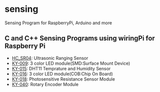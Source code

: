 # sensing

Sensing Program for RaspberryPi, Arduino and more

## C and C++ Sensing Programs using wiringPi for Raspberry Pi

- [HC_SR04](../../tree/master/src/HC-SR04): Ultrasonic Ranging Sensor
- [KY-009](../../tree/master/src/KY-009_KY-016): 3 color LED module(SMD:Surface Mount Device)
- [KY-015](../../tree/master/src/KY-015): DHT11 Temprature and Humidity Sensor
- [KY-016](../../tree/master/src/KY-009_KY-016): 3 color LED module(COB:Chip On Board)
- [KY-018](../../tree/master/src/KY-018):  Photosensitive Resistance Sensor Module
- [KY-040](../../tree/master/src/KY-040): Rotary Encoder Module
